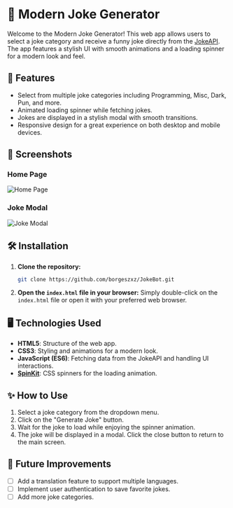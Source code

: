 # 🌟 Modern Joke Generator

Welcome to the Modern Joke Generator! This web app allows users to select a joke category and receive a funny joke directly from the [JokeAPI](https://jokeapi.dev/). The app features a stylish UI with smooth animations and a loading spinner for a modern look and feel.

## 🎨 Features

- Select from multiple joke categories including Programming, Misc, Dark, Pun, and more.
- Animated loading spinner while fetching jokes.
- Jokes are displayed in a stylish modal with smooth transitions.
- Responsive design for a great experience on both desktop and mobile devices.


## 📸 Screenshots

### Home Page
![Home Page](https://cdn.discordapp.com/attachments/1097281959538991235/1288553730874146876/image.png?ex=66f59aad&is=66f4492d&hm=596b1f639d274a44c2abd18e5f6ab33d4a9187ae0cbb3af81d168cda65daf9cb&)

### Joke Modal
![Joke Modal](https://cdn.discordapp.com/attachments/1097281959538991235/1288553843306528952/image.png?ex=66f59ac8&is=66f44948&hm=1fb832e960cac6d0a6f6909fa465222ecc90935fcf60ea7cc9b2c0137545b50a&)

## 🛠️ Installation

1. **Clone the repository:**
   ```bash
   git clone https://github.com/borgeszxz/JokeBot.git
   ```
2. **Open the `index.html` file in your browser:**
   Simply double-click on the `index.html` file or open it with your preferred web browser.

## 🖥️ Technologies Used

- **HTML5**: Structure of the web app.
- **CSS3**: Styling and animations for a modern look.
- **JavaScript (ES6)**: Fetching data from the JokeAPI and handling UI interactions.
- **[SpinKit](https://tobiasahlin.com/spinkit/)**: CSS spinners for the loading animation.

## ✨ How to Use

1. Select a joke category from the dropdown menu.
2. Click on the "Generate Joke" button.
3. Wait for the joke to load while enjoying the spinner animation.
4. The joke will be displayed in a modal. Click the close button to return to the main screen.

## 🔧 Future Improvements

- [ ] Add a translation feature to support multiple languages.
- [ ] Implement user authentication to save favorite jokes.
- [ ] Add more joke categories.
